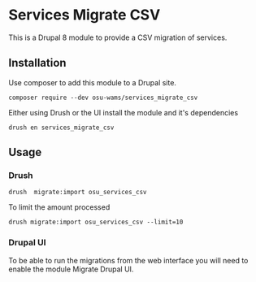 # Services Migrate CSV
This is a Drupal 8 module to provide a CSV migration of services.

## Installation
Use composer to add this module to a Drupal site.
```shell script
composer require --dev osu-wams/services_migrate_csv
```
Either using Drush or the UI install the module and it's dependencies
```shell script
drush en services_migrate_csv
```

## Usage
### Drush
```shell script
drush  migrate:import osu_services_csv
```
To limit the amount processed
```shell script
drush migrate:import osu_services_csv --limit=10
```
### Drupal UI
To be able to run the migrations from the web interface you will need to enable
the module Migrate Drupal UI.
